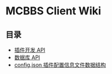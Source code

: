 # MCBBS Client Wiki

## 目录

- [插件开发 API](https://langyo.github.io/MCBBS-Client/docs/wiki/api)
- [数据库 API](https://langyo.github.io/MCBBS-Client/docs/wiki/resources)
- [config.json 插件配置信息文件数据结构](https://langyo.github.io/MCBBS-Client/docs/wiki/config)